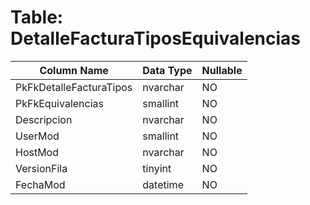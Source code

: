 # Table: DetalleFacturaTiposEquivalencias

| Column Name | Data Type | Nullable |
|-------------|-----------|----------|
| PkFkDetalleFacturaTipos | nvarchar | NO |
| PkFkEquivalencias | smallint | NO |
| Descripcion | nvarchar | NO |
| UserMod | smallint | NO |
| HostMod | nvarchar | NO |
| VersionFila | tinyint | NO |
| FechaMod | datetime | NO |
